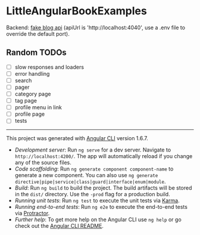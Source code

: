 # LittleAngularBookExamples

Backend: [fake blog api](https://github.com/szkrd/fake-blog-api) (apiUrl is 'http://localhost:4040', use a .env file to override the default port).

## Random TODOs

- [ ] slow responses and loaders
- [ ] error handling
- [ ] search
- [ ] pager
- [ ] category page
- [ ] tag page
- [ ] profile menu in link
- [ ] profile page
- [ ] tests

---

This project was generated with [Angular CLI](https://github.com/angular/angular-cli) version 1.6.7.

- *Development server*: Run `ng serve` for a dev server. Navigate to `http://localhost:4200/`. The app will automatically reload if you change any of the source files.
- *Code scaffolding*: Run `ng generate component component-name` to generate a new component. You can also use `ng generate directive|pipe|service|class|guard|interface|enum|module`.
- *Build*: Run `ng build` to build the project. The build artifacts will be stored in the `dist/` directory. Use the `-prod` flag for a production build.
- *Running unit tests*: Run `ng test` to execute the unit tests via [Karma](https://karma-runner.github.io).
- *Running end-to-end tests*: Run `ng e2e` to execute the end-to-end tests via [Protractor](http://www.protractortest.org/).
- *Further help*: To get more help on the Angular CLI use `ng help` or go check out the [Angular CLI README](https://github.com/angular/angular-cli/blob/master/README.md).
